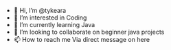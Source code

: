 - 👋 Hi, I’m @tykeara
- 👀 I’m interested in Coding
- 🌱 I’m currently learning Java
- 💞️ I’m looking to collaborate on beginner java projects
- 📫 How to reach me Via direct message on here

<!---
tykeara/tykeara is a ✨ special ✨ repository because its `README.md` (this file) appears on your GitHub profile.
You can click the Preview link to take a look at your changes.
--->
